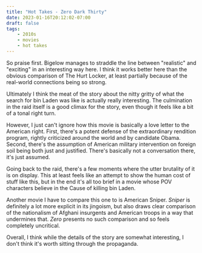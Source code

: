 ```yaml
---
title: "Hot Takes - Zero Dark Thirty"
date: 2023-01-16T20:12:02-07:00
draft: false
tags:
    - 2010s
    - movies
    - hot takes
---
```

So praise first. Bigelow manages to straddle the line between "realistic" and "exciting" in an interesting way here. I think it works better here than the obvious comparison of The Hurt Locker, at least partially because of the real-world connections being so strong.

Ultimately I think the meat of the story about the nitty gritty of what the search for bin Laden was like is actually really interesting. The culmination in the raid itself is a good climax for the story, even though it feels like a bit of a tonal right turn.

However, I just can't ignore how this movie is basically a love letter to the American right. First, there's a potent defense of the extraordinary rendition program, rightly criticized around the world and by candidate Obama. Second, there's the assumption of American military intervention on foreign soil being both just and justified. There's basically not a conversation there, it's just assumed.

Going back to the raid, there's a few moments where the utter brutality of it is on display. This at least feels like an attempt to show the human cost of stuff like this, but in the end it's all too brief in a movie whose POV characters believe in the Cause of killing bin Laden.

Another movie I have to compare this one to is American Sniper. _Sniper_ is definitely a lot more explicit in its jingoism, but also draws clear comparison of the nationalism of Afghani insurgents and American troops in a way that undermines that. _Zero_ presents no such comparison and so feels completely uncritical.

Overall, I think while the details of the story are somewhat interesting, I don't think it's worth sitting through the propaganda.
